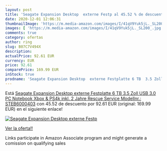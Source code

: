 ```yaml
---
layout: post
title: 'Seagate Expansion Desktop  externe Festp al 45.52 % de descuento'
date: 2020-12-01 12:06:31
thumbnailImage: 'https://m.media-amazon.com/images/I/41qV9Yuk5jL._SL200_.jpg'
images: [ 'https://m.media-amazon.com/images/I/41qV9Yuk5jL._SL200_.jpg' ]
comments: true
category: ofertas
author: ring
slug: B07C7V494X
description:
actualPrice: 92.61 EUR
currency: EUR
price: 92.61
comparePrice: 169.99 EUR
inStock: true
prodname: 'Seagate Expansion Desktop  externe Festplatte 6 TB  3.5 Zoll  USB 3.0  PC  Notebook  Xbox & PS4k  inkl. 2 Jahre Rescue Service  Modellnr.: STEB6000403'
---
```


Está [Seagate Expansion Desktop  externe Festplatte 6 TB  3.5 Zoll  USB 3.0  PC  Notebook  Xbox & PS4k  inkl. 2 Jahre Rescue Service  Modellnr.: STEB6000403](https://www.amazon.de/dp/B07C7V494X/?tag=tolees0ca-21) con 45.52 de descuento por 92.61 EUR (original: 169.99 EUR) en el siguiente enlace!

[![Seagate Expansion Desktop  externe Festp](https://m.media-amazon.com/images/I/41qV9Yuk5jL._SL200_.jpg)](https://www.amazon.de/dp/B07C7V494X/?tag=tolees0ca-21)

[Ver la oferta!!](https://www.amazon.de/dp/B07C7V494X/?tag=tolees0ca-21)

Links participate in Amazon Associate program and might generate a comission on qualifying sales


